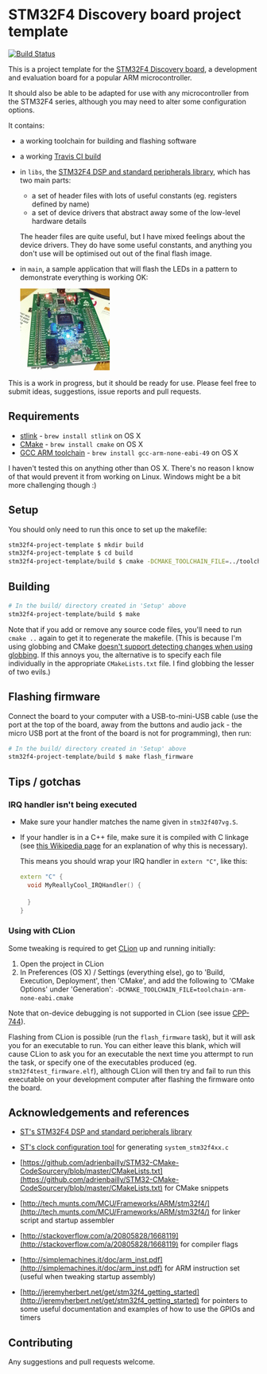 # STM32F4 Discovery board project template

[![Build Status](https://travis-ci.org/charleskorn/stm32f4-project-template.svg?branch=master)](https://travis-ci.org/charleskorn/stm32f4-project-template)

This is a project template for the [STM32F4 Discovery board](http://www.st.com/web/catalog/tools/FM116/SC959/SS1532/PF252419),
a development and evaluation board for a popular ARM microcontroller.

It should also be able to be adapted for use with any microcontroller from the STM32F4 series, although you may need to alter some configuration options.

It contains:

* a working toolchain for building and flashing software

* a working [Travis CI build](https://travis-ci.org/charleskorn/stm32f4-project-template)

* in `libs`, the [STM32F4 DSP and standard peripherals library](http://www2.st.com/content/st_com/en/products/embedded-software/mcus-embedded-software/stm32-embedded-software/stm32-standard-peripheral-libraries/stsw-stm32065.html),
  which has two main parts:

  * a set of header files with lots of useful constants (eg. registers defined by name)
  * a set of device drivers that abstract away some of the low-level hardware details

  The header files are quite useful, but I have mixed feelings about the device drivers. They do have some useful constants, and anything you don't use will be
  optimised out out of the final flash image.

* in `main`, a sample application that will flash the LEDs in a pattern to demonstrate everything is working OK:

  ![Flashing LEDs](doc/flashing-leds.gif)

This is a work in progress, but it should be ready for use. Please feel free to submit ideas, suggestions, issue reports and pull requests.

## Requirements

* [stlink](https://github.com/texane/stlink) - `brew install stlink` on OS X
* [CMake](http://cmake.org) - `brew install cmake` on OS X
* [GCC ARM toolchain](https://launchpad.net/gcc-arm-embdded) - `brew install gcc-arm-none-eabi-49` on OS X

I haven't tested this on anything other than OS X. There's no reason I know of that would prevent it from working on Linux.
Windows might be a bit more challenging though :)

## Setup
You should only need to run this once to set up the makefile:

```bash
stm32f4-project-template $ mkdir build
stm32f4-project-template $ cd build
stm32f4-project-template/build $ cmake -DCMAKE_TOOLCHAIN_FILE=../toolchain-arm-none-eabi.cmake ..
```

## Building

```bash
# In the build/ directory created in 'Setup' above
stm32f4-project-template/build $ make
```

Note that if you add or remove any source code files, you'll need to run `cmake ..` again to get it to regenerate the makefile.
(This is because I'm using globbing and CMake [doesn't support detecting changes when using globbing](https://cmake.org/cmake/help/v3.3/command/file.html?highlight=We+do+not+recommend+using+GLOB).
If this annoys you, the alternative is to specify each file individually in the appropriate `CMakeLists.txt` file. I find globbing the lesser of two evils.)

## Flashing firmware
Connect the board to your computer with a USB-to-mini-USB cable (use the port at the top of the board, away from the buttons and audio jack -
the micro USB port at the front of the board is not for programming), then run:

```bash
# In the build/ directory created in 'Setup' above
stm32f4-project-template/build $ make flash_firmware
```

## Tips / gotchas

### IRQ handler isn't being executed

* Make sure your handler matches the name given in `stm32f407vg.S`.

* If your handler is in a C++ file, make sure it is compiled with C linkage (see [this Wikipedia page](https://en.wikipedia.org/wiki/Compatibility_of_C_and_C%2B%2B#Linking_C_and_C.2B.2B_code) for an explanation of why this is necessary).

  This means you should wrap your IRQ handler in `extern "C"`, like this:

  ```cpp
  extern "C" {
    void MyReallyCool_IRQHandler() {

    }
  }
  ```

### Using with CLion

Some tweaking is required to get [CLion](jetbrains.com/clion) up and running initially:

1. Open the project in CLion
2. In Preferences (OS X) / Settings (everything else), go to 'Build, Execution, Deployment', then 'CMake', and add the following
  to 'CMake Options' under 'Generation': `-DCMAKE_TOOLCHAIN_FILE=toolchain-arm-none-eabi.cmake`

Note that on-device debugging is not supported in CLion (see issue [CPP-744](https://youtrack.jetbrains.com/issue/CPP-744)).

Flashing from CLion is possible (run the `flash_firmware` task), but it will ask you for an executable to run.
You can either leave this blank, which will cause CLion to ask you for an executable the next time you attermpt to run
the task, or specify one of the executables produced (eg. `stm32f4test_firmware.elf`), although CLion will then try and
fail to run this executable on your development computer after flashing the firmware onto the board.

## Acknowledgements and references

* [ST's STM32F4 DSP and standard peripherals library](http://www2.st.com/content/st_com/en/products/embedded-software/mcus-embedded-software/stm32-embedded-software/stm32-standard-peripheral-libraries/stsw-stm32065.html)

* [ST's clock configuration tool](http://www2.st.com/content/st_com/en/products/development-tools/software-development-tools/stm32-software-development-tools/stm32-configurators-and-code-generators/stsw-stm32091.html)
  for generating `system_stm32f4xx.c`

* [https://github.com/adrienbailly/STM32-CMake-CodeSourcery/blob/master/CMakeLists.txt](https://github.com/adrienbailly/STM32-CMake-CodeSourcery/blob/master/CMakeLists.txt) for CMake snippets

* [http://tech.munts.com/MCU/Frameworks/ARM/stm32f4/](http://tech.munts.com/MCU/Frameworks/ARM/stm32f4/) for linker script and startup assembler

* [http://stackoverflow.com/a/20805828/1668119](http://stackoverflow.com/a/20805828/1668119) for compiler flags

* [http://simplemachines.it/doc/arm_inst.pdf](http://simplemachines.it/doc/arm_inst.pdf) for ARM instruction set (useful when tweaking startup assembly)

* [http://jeremyherbert.net/get/stm32f4_getting_started](http://jeremyherbert.net/get/stm32f4_getting_started) for pointers to some useful documentation and examples of how to use the GPIOs and timers

## Contributing

Any suggestions and pull requests welcome.
